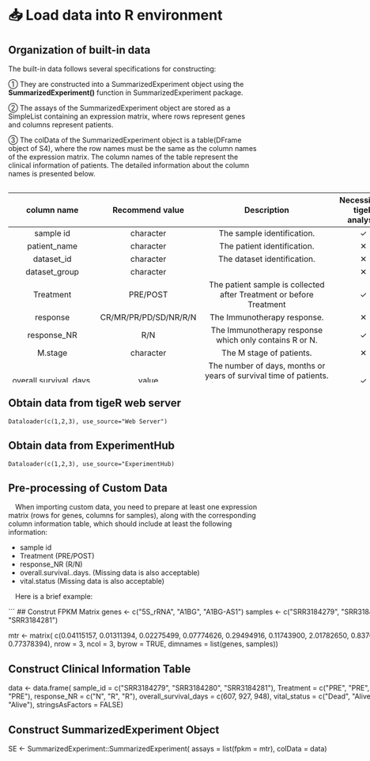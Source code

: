 # 📥 Load data into R environment 

## Organization of built-in data
The built-in data follows several specifications for constructing: 
  
① They are constructed into a SummarizedExperiment object using the **SummarizedExperiment()** function in SummarizedExperiment package.  
  
② The assays of the SummarizedExperiment object are stored as a SimpleList containing an expression matrix, where rows represent genes and columns represent patients. 
  
③ The colData of the SummarizedExperiment object is a table(DFrame object of S4), where the row names must be the same as the column names of the expression matrix. The column names of the table represent the clinical information of patients. The detailed information about the column names is presented below.

<div style="width:780px; height:400px; overflow-y: scroll; overflow-x: hidden;">

|          column name          | Recommend value |                                             Description                                              | Necessity in tigeR analysis |
|:-----------:|:-----------:|:---------------------------------:|:-----------:|
|        sample id        |    character    |                                      The sample identification.                                      |              ✓              |
|      patient_name       |    character    |                                     The patient identification.                                      |              ✕              |
|       dataset_id        |    character    |                                     The dataset identification.                                      |              ✕              |
|      dataset_group      |    character    |                                                                                                      |              ✕              |
|        Treatment        |    PRE/POST     |                 The patient sample is collected after Treatment or before Treatment                  |              ✓              |
|        response         | CR/MR/PR/PD/SD/NR/R/N |                                     The Immunotherapy response.                                      |              ✕              |
|       response_NR       |       R/N       |                        The Immunotherapy response which only contains R or N.                        |              ✓              |
|         M.stage         |    character    |                                       The M stage of patients.                                       |              ✕              |
| overall.survival..days. |      value      | The number of days, months or years of survival time of patients.(all samples must be the same unit) |              ✓              |
|      vital.status       |   Alive/Dead    |                                   The survival status of patient.                                    |              ✓              |
|     Total.Mutation      |     numeric     |                                   The total mutation gene numbers.                                   |              ✕              |
|         Gender          |       M/F       |                                        The gender of patient.                                        |              ✕              |
|         Therapy         |    character    |                                 The anti-tumor therapy on patients.                                  |              ✕              |
|        age_start        |     numeric     |                                     When the tumor is diagnosed.                                     |              ✕              |
|       tumor_type        |    character    |                                          The type of tumor.                                          |              ✕              |
|        seq_type         |    character    |                                         The sequencing type.                                         |              ✕              |
|           id            |    character    |                                    The identification of dataset.                                    |              ✕              |
    
</div>



## Obtain data from tigeR web server
```
Dataloader(c(1,2,3), use_source="Web Server")
```
## Obtain data from ExperimentHub
```
Dataloader(c(1,2,3), use_source="ExperimentHub)
```
## Pre-processing of Custom Data
 When importing custom data, you need to prepare at least one expression matrix (rows for genes, columns for samples), along with the corresponding column information table, which should include at least the following information:

- sample id
- Treatment (PRE/POST)
- response_NR (R/N)
- overall.survival..days. (Missing data is also acceptable)
- vital.status (Missing data is also acceptable)

 Here is a brief example:

<div style="width:780px; height:300px; overflow-y: scroll; overflow-x: hidden;">
```
## Construt FPKM Matrix
genes <- c("5S_rRNA", "A1BG", "A1BG-AS1")
samples <- c("SRR3184279", "SRR3184280", "SRR3184281")

mtr <- matrix(
  c(0.04115157, 0.01311394, 0.02275499,
    0.07774626, 0.29494916, 0.11743900,
    2.01782650, 0.83763027, 0.77378394),
  nrow = 3, ncol = 3, byrow = TRUE, 
  dimnames = list(genes, samples))

## Construct Clinical Information Table
data <- data.frame(
  sample_id = c("SRR3184279", "SRR3184280", "SRR3184281"),
  Treatment = c("PRE", "PRE", "PRE"),
  response_NR = c("N", "R", "R"),
  overall_survival_days = c(607, 927, 948),
  vital_status = c("Dead", "Alive", "Alive"),
  stringsAsFactors = FALSE)

## Construct SummarizedExperiment Object
SE <- SummarizedExperiment::SummarizedExperiment(
  assays = list(fpkm = mtr),
  colData = data)

SE
# class: SummarizedExperiment
# dim: 3 3
# metadata(0):
#   assays(1): fpkm
# rownames(3): 5S_rRNA A1BG A1BG-AS1
# rowData names(0):
#   colnames(3): SRR3184279 SRR3184280 SRR3184281
# colData names(5): sample_id Treatment response_NR overall_survival_days
# vital_status
```
</div>

